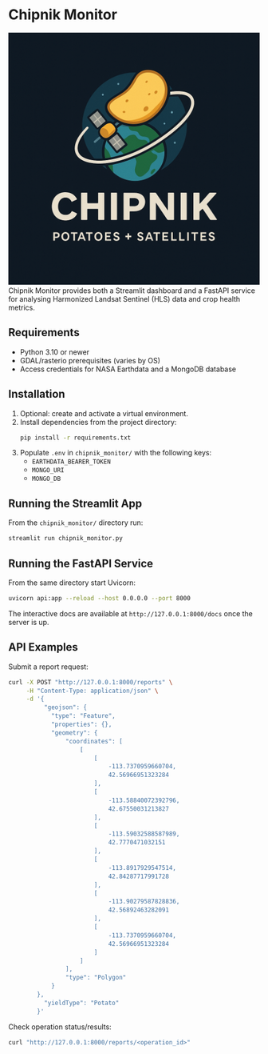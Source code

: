 # Chipnik Monitor
![](media/logo.png)
Chipnik Monitor provides both a Streamlit dashboard and a FastAPI service for analysing Harmonized Landsat Sentinel (HLS) data and crop health metrics.

## Requirements
- Python 3.10 or newer
- GDAL/rasterio prerequisites (varies by OS)
- Access credentials for NASA Earthdata and a MongoDB database

## Installation
1. Optional: create and activate a virtual environment.
2. Install dependencies from the project directory:
   ```bash
   pip install -r requirements.txt
   ```
3. Populate `.env` in `chipnik_monitor/` with the following keys:
   - `EARTHDATA_BEARER_TOKEN`
   - `MONGO_URI`
   - `MONGO_DB`

## Running the Streamlit App
From the `chipnik_monitor/` directory run:
```bash
streamlit run chipnik_monitor.py
```

## Running the FastAPI Service
From the same directory start Uvicorn:
```bash
uvicorn api:app --reload --host 0.0.0.0 --port 8000
```
The interactive docs are available at `http://127.0.0.1:8000/docs` once the server is up.

## API Examples
Submit a report request:
```bash
curl -X POST "http://127.0.0.1:8000/reports" \
     -H "Content-Type: application/json" \
     -d '{
          "geojson": {
            "type": "Feature",
            "properties": {},
            "geometry": {
                "coordinates": [
                    [
                        [
                            -113.7370959660704,
                            42.56966951323284
                        ],
                        [
                            -113.58840072392796,
                            42.67550031213827
                        ],
                        [
                            -113.59032588587989,
                            42.7770471032151
                        ],
                        [
                            -113.8917929547514,
                            42.84287717991728
                        ],
                        [
                            -113.90279587828836,
                            42.56892463282091
                        ],
                        [
                            -113.7370959660704,
                            42.56966951323284
                        ]
                    ]
                ],
                "type": "Polygon"
            }
        },
          "yieldType": "Potato"
        }'
```

Check operation status/results:
```bash
curl "http://127.0.0.1:8000/reports/<operation_id>"
```
